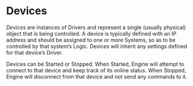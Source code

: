 # Devices

_Devices_ are instances of Drivers and represent a single \(usually physical\) object that is being controlled. 
A device is typically defined with an IP address and should be assigned to one or more Systems, 
so as to be controlled by that system’s Logic. 
Devices will inherit any settings defined for that device’s Driver.

Devices can be Started or Stopped. 
When Started, Engine will attempt to connect to that device and keep track of its online status. 
When Stopped, Engine will disconnect from that device and not send any commands to it.

